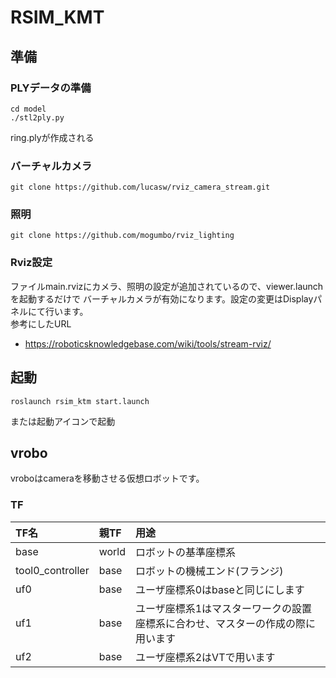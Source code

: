 # RSIM_KMT

## 準備
### PLYデータの準備
~~~
cd model
./stl2ply.py
~~~
ring.plyが作成される

### バーチャルカメラ

~~~
git clone https://github.com/lucasw/rviz_camera_stream.git
~~~

### 照明

~~~
git clone https://github.com/mogumbo/rviz_lighting
~~~

### Rviz設定  
ファイルmain.rvizにカメラ、照明の設定が追加されているので、viewer.launchを起動するだけで バーチャルカメラが有効になります。設定の変更はDisplayパネルにて行います。  
参考にしたURL  
- https://roboticsknowledgebase.com/wiki/tools/stream-rviz/



## 起動
~~~
roslaunch rsim_ktm start.launch
~~~
または起動アイコンで起動


## vrobo  
vroboはcameraを移動させる仮想ロボットです。
### TF
|TF名|親TF|用途|
|:----|:----|:----|
|base|world|ロボットの基準座標系|
|tool0_controller|base|ロボットの機械エンド(フランジ)|
|uf0|base|ユーザ座標系0はbaseと同じにします|
|uf1|base|ユーザ座標系1はマスターワークの設置座標系に合わせ、マスターの作成の際に用います|
|uf2|base|ユーザ座標系2はVTで用います|

